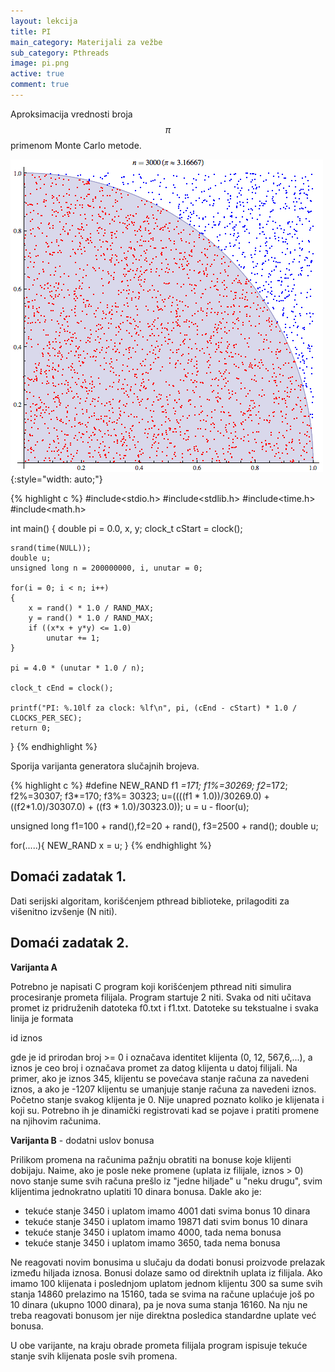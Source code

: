 ```yaml
---
layout: lekcija
title: PI
main_category: Materijali za vežbe
sub_category: Pthreads
image: pi.png
active: true
comment: true
---
```


Aproksimacija vrednosti broja $$ \pi $$ primenom Monte Carlo metode.

![By CaitlinJo [CC BY 3.0 (http://creativecommons.org/licenses/by/3.0)], via Wikimedia Commons](/assets/os2/montecarlo.gif "By CaitlinJo [CC BY 3.0 (http://creativecommons.org/licenses/by/3.0)], via Wikimedia Commons"){:style="width: auto;"}

{% highlight c %}
#include<stdio.h>
#include<stdlib.h>
#include<time.h>
#include<math.h>

int main()
{
    double pi = 0.0, x, y;
    clock_t cStart = clock();

    srand(time(NULL));
    double u;
    unsigned long n = 200000000, i, unutar = 0;

    for(i = 0; i < n; i++)
    {
        x = rand() * 1.0 / RAND_MAX;
        y = rand() * 1.0 / RAND_MAX;
        if ((x*x + y*y) <= 1.0)
            unutar += 1;
    }

    pi = 4.0 * (unutar * 1.0 / n);

    clock_t cEnd = clock();

    printf("PI: %.10lf za clock: %lf\n", pi, (cEnd - cStart) * 1.0 / CLOCKS_PER_SEC);
    return 0;
}
{% endhighlight %}

Sporija varijanta generatora slučajnih brojeva.

{% highlight c %}
#define NEW_RAND f1 *=171; f1%=30269; f2*=172; f2%=30307; f3*=170; f3%= 30323; u=((((f1 * 1.0))/30269.0)  + ((f2*1.0)/30307.0)  + ((f3 * 1.0)/30323.0)); u = u - floor(u);

unsigned long f1=100 + rand(),f2=20  + rand(), f3=2500 + rand();
double u;

for(.....){
   NEW_RAND
   x = u;
}
{% endhighlight %}

## Domaći zadatak 1.

Dati serijski algoritam, korišćenjem pthread biblioteke, prilagoditi za višenitno izvšenje (N niti).

## Domaći zadatak 2.

**Varijanta A**

Potrebno je napisati C program koji korišćenjem pthread niti simulira procesiranje prometa filijala. Program startuje 2 niti. Svaka od niti učitava promet iz pridruženih datoteka f0.txt i f1.txt. Datoteke su tekstualne i svaka linija je formata

id iznos

gde je id prirodan broj >= 0 i označava identitet klijenta (0, 12, 567,6,...), a iznos je ceo broj i označava promet za datog klijenta u datoj filijali. Na primer, ako je iznos 345, klijentu se povećava stanje računa za navedeni iznos, a ako je -1207 klijentu se umanjuje stanje računa za navedeni iznos. Početno stanje svakog klijenta je 0. Nije unapred poznato koliko je klijenata i koji su. Potrebno ih je dinamički registrovati kad se pojave i pratiti promene na njihovim računima.

**Varijanta B** - dodatni uslov bonusa

Prilikom promena na računima pažnju obratiti na bonuse koje klijenti dobijaju. Naime, ako je posle neke promene (uplata iz filijale, iznos > 0) novo stanje sume svih računa prešlo iz "jedne hiljade" u "neku drugu", svim klijentima jednokratno uplatiti 10 dinara bonusa. Dakle ako je:

- tekuće stanje 3450 i uplatom imamo 4001 dati svima bonus 10 dinara
- tekuće stanje 3450 i uplatom imamo 19871 dati svim bonus 10 dinara
- tekuće stanje 3450 i uplatom imamo 4000, tada nema bonusa
- tekuće stanje 3450 i uplatom imamo 3650, tada nema bonusa

Ne reagovati novim bonusima u slučaju da dodati bonusi proizvode prelazak između hiljada iznosa. Bonusi dolaze samo od direktnih uplata iz filijala. Ako imamo 100 klijenata i poslednjom uplatom jednom klijentu 300 sa sume svih stanja 14860 prelazimo na 15160, tada se svima na račune uplaćuje još po 10 dinara (ukupno 1000 dinara), pa je nova suma stanja 16160. Na nju ne treba reagovati bonusom jer nije direktna posledica standardne uplate već
bonusa.

U obe varijante, na kraju obrade prometa filijala program ispisuje tekuće stanje svih klijenata posle svih promena.
